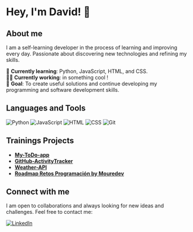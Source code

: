 # Hey, I'm David! 👋

## About me
I am a self-learning developer in the process of learning and improving every day. Passionate about discovering new technologies and refining my skills.

🌱 **Currently learning**: Python, JavaScript, HTML, and CSS. <br>
👨‍💻 **Currently working**: in something cool !<br>
🎯 **Goal**: To create useful solutions and continue developing my programming and software development skills. <br>

## Languages and Tools

![Python](https://img.shields.io/badge/Python-3776AB?style=flat&logo=python&logoColor=white)
![JavaScript](https://img.shields.io/badge/JavaScript-3776AB?style=flat&logo=javascript&logoColor=white)
![HTML](https://img.shields.io/badge/HTML5-E34F26?style=flat&logo=html5&logoColor=white)
![CSS](https://img.shields.io/badge/CSS3-1572B6?style=flat&logo=css3&logoColor=white)
![Git](https://img.shields.io/badge/Git-F05032?style=flat&logo=git&logoColor=white)

## Trainings Projects
- [**My-ToDo-app**](https://github.com/davidrguez98/My_ToDo_app)
- [**GitHub-ActivityTracker**](https://github.com/davidrguez98/GitHub-ActivityTracker)
- [**Weather-API**](https://github.com/davidrguez98/Weather-API)
- [**Roadmap Retos Programación by Mouredev**](https://github.com/davidrguez98/roadmap-retos-programacion)

## Connect with me
I am open to collaborations and always looking for new ideas and challenges. Feel free to contact me:

<p align="left">
  <a href="https://www.linkedin.com/in/david-rodr%C3%ADguez-p%C3%A9rez-electromedicinaclinica/">
    <img src="https://img.shields.io/badge/LinkedIn-0A66C2?style=flat&logo=linkedin&logoColor=white" alt="LinkedIn"/>
  </a>
</p>

